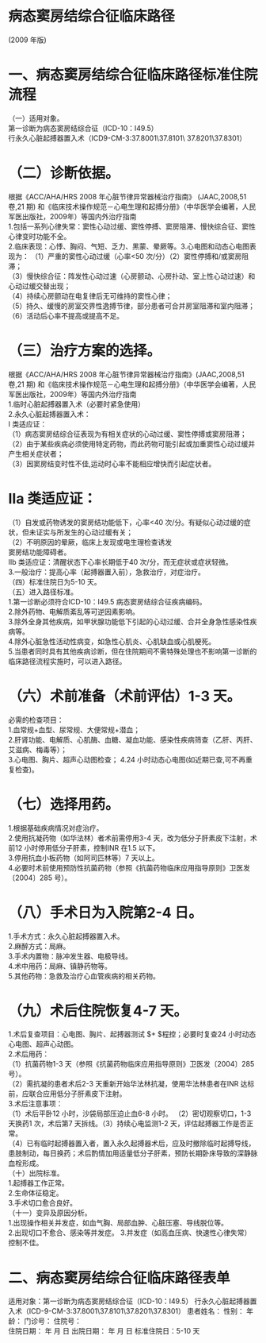 # 病态窦房结综合征临床路径  
(2009 年版)  
# 一、病态窦房结综合征临床路径标准住院流程  
（一）适用对象。  
第一诊断为病态窦房结综合征（ICD-10：I49.5）  
行永久心脏起搏器置入术（ICD9-CM-3:37.8001\37.8101\ 
37.8201\37.8301）  
# （二）诊断依据。  
根据《ACC/AHA/HRS 2008 年心脏节律异常器械治疗指南》
(JAAC,2008,51 卷,21 期) 和《临床技术操作规范－心电生理和起搏分册》（中华医学会编著，人民军医出版社，2009年）等国内外治疗指南  
1.包括一系列心律失常：窦性心动过缓、窦性停搏、窦房阻滞、慢快综合征、窦性心律变时功能不全。  
2.临床表现：心悸、胸闷、气短、乏力、黑蒙、晕厥等。3.心电图和动态心电图表现为： （1）严重的窦性心动过缓（心率<50 次/分）（2）窦性停搏和/或窦房阻滞；  
（3）慢快综合征：阵发性心动过速（心房颤动、心房扑动、室上性心动过速）和心动过缓交替出现；  
（4）持续心房颤动在电复律后无可维持的窦性心律；  
（5）持久、缓慢的房室交界性逸搏节律，部分患者可合并房室阻滞和室内阻滞；  
（6）活动后心率不提高或提高不足。  
# （三）治疗方案的选择。  
根据《ACC/AHA/HRS 2008 年心脏节律异常器械治疗指南》(JAAC,2008,51 卷,21 期) 和《临床技术操作规范－心电生理和起搏分册》（中华医学会编著，人民军医出版社，2009年）等国内外治疗指南  
1.临时心脏起搏器置入术（必要时紧急使用）  
2.永久心脏起搏器置入术：  
I 类适应证：  
（1）病态窦房结综合征表现为有相关症状的心动过缓、窦性停搏或窦房阻滞；  
（2）由于某些疾病必须使用特定药物，而此药物可能引起或加重窦性心动过缓并产生相关症状者；  
（3）因窦房结变时性不佳,运动时心率不能相应增快而引起症状者。  
# IIa 类适应证：  
（1）自发或药物诱发的窦房结功能低下，心率<40 次/分。有疑似心动过缓的症状，但未证实与所发生的心动过缓有关；  
（2）不明原因的晕厥，临床上发现或电生理检查诱发  
窦房结功能障碍者。  
IIb 类适应证：清醒状态下心率长期低于40 次/分，而无症状或症状轻微。  
3.一般治疗：提高心率（起搏器置入前），急救治疗，对症治疗。  
（四）标准住院日为5-10 天。  
（五）进入路径标准。  
1.第一诊断必须符合ICD-10：I49.5 病态窦房结综合征疾病编码。  
2.除外药物、电解质紊乱等可逆因素影响。  
3.除外全身其他疾病，如甲状腺功能低下引起的心动过缓、合并全身急性感染性疾病等。  
4.除外心脏急性活动性病变，如急性心肌炎、心肌缺血或心肌梗死。  
5.当患者同时具有其他疾病诊断，但在住院期间不需特殊处理也不影响第一诊断的临床路径流程实施时，可以进入路径。  
# （六）术前准备（术前评估）1-3 天。  
必需的检查项目：  
1.血常规+血型、尿常规、大便常规+潜血；  
2.肝肾功能、电解质、心肌酶、血糖、凝血功能、感染性疾病筛查（乙肝、丙肝、艾滋病、梅毒等）；  
3.心电图、胸片、超声心动图检查； 4.24 小时动态心电图(如近期已查,可不再重复检查)。  
# （七）选择用药。  
1.根据基础疾病情况对症治疗。  
2.使用抗凝药物（如华法林）者术前需停用3-4 天，改为低分子肝素皮下注射，术前12 小时停用低分子肝素，控制INR 在1.5 以下。  
3.停用抗血小板药物（如阿司匹林等）7 天以上。  
4.必要时术前使用预防性抗菌药物（参照《抗菌药物临床应用指导原则》卫医发〔2004〕285 号）。  
# （八）手术日为入院第2-4 日。  
1.手术方式：永久心脏起搏器置入术。  
2.麻醉方式：局麻。  
3.手术内置物：脉冲发生器、电极导线。  
4.术中用药：局麻、镇静药物等。  
5.其他药物：急救及治疗心血管疾病的相关药物。  
# （九）术后住院恢复4-7 天。  
1.术后复查项目：心电图、胸片、起搏器测试 $+ $程控；必要时复查24 小时动态心电图、超声心动图。  
2.术后用药：  
（1）抗菌药物1-3 天（参照《抗菌药物临床应用指导原则》卫医发〔2004〕285 号）。  
（2）需抗凝的患者术后2-3 天重新开始华法林抗凝，使用华法林患者在INR 达标前，应联合应用低分子肝素皮下注射。  
3.术后注意事项：  
（1）术后平卧12 小时，沙袋局部压迫止血6-8 小时。 （2）密切观察切口，1-3 天换药1 次，术后第7 天拆线。（3）持续心电监测1-2 天，评估起搏器工作是否正常。  
（4）已有临时起搏器置入者，置入永久起搏器术后，应及时撤除临时起搏导线，患肢制动，每日换药；术后酌情加用适量低分子肝素，预防长期卧床导致的深静脉血栓形成。  
（十）出院标准。  
1.起搏器工作正常。  
2.生命体征稳定。  
3.手术切口愈合良好。  
（十一）变异及原因分析。  
1.出现操作相关并发症，如血气胸、局部血肿、心脏压塞、导线脱位等。  
2.出现切口不愈合、感染等并发症。 3.并发症（如高血压病、快速性心律失常）控制不佳。  
# 二、病态窦房结综合征临床路径表单  
适用对象：第一诊断为病态窦房结综合征（ICD-10：I49.5） 行永久心脏起搏器置入术（ICD-9-CM-3:37.8001\37.8101\37.8201\37.8301） 患者姓名：        性别：    年龄：     门诊号：        住院号：  
住院日期：   年  月  日 出院日期：   年  月   日  标准住院日：5-10 天  
